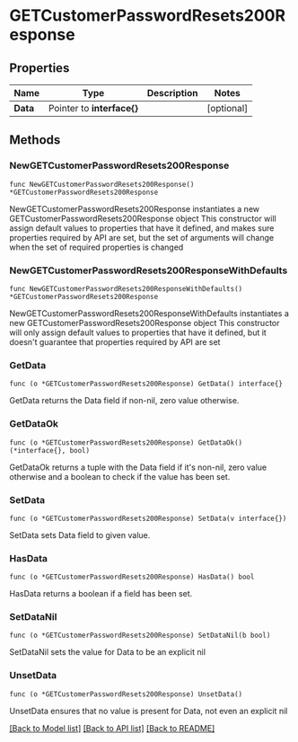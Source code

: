 # GETCustomerPasswordResets200Response

## Properties

Name | Type | Description | Notes
------------ | ------------- | ------------- | -------------
**Data** | Pointer to **interface{}** |  | [optional] 

## Methods

### NewGETCustomerPasswordResets200Response

`func NewGETCustomerPasswordResets200Response() *GETCustomerPasswordResets200Response`

NewGETCustomerPasswordResets200Response instantiates a new GETCustomerPasswordResets200Response object
This constructor will assign default values to properties that have it defined,
and makes sure properties required by API are set, but the set of arguments
will change when the set of required properties is changed

### NewGETCustomerPasswordResets200ResponseWithDefaults

`func NewGETCustomerPasswordResets200ResponseWithDefaults() *GETCustomerPasswordResets200Response`

NewGETCustomerPasswordResets200ResponseWithDefaults instantiates a new GETCustomerPasswordResets200Response object
This constructor will only assign default values to properties that have it defined,
but it doesn't guarantee that properties required by API are set

### GetData

`func (o *GETCustomerPasswordResets200Response) GetData() interface{}`

GetData returns the Data field if non-nil, zero value otherwise.

### GetDataOk

`func (o *GETCustomerPasswordResets200Response) GetDataOk() (*interface{}, bool)`

GetDataOk returns a tuple with the Data field if it's non-nil, zero value otherwise
and a boolean to check if the value has been set.

### SetData

`func (o *GETCustomerPasswordResets200Response) SetData(v interface{})`

SetData sets Data field to given value.

### HasData

`func (o *GETCustomerPasswordResets200Response) HasData() bool`

HasData returns a boolean if a field has been set.

### SetDataNil

`func (o *GETCustomerPasswordResets200Response) SetDataNil(b bool)`

 SetDataNil sets the value for Data to be an explicit nil

### UnsetData
`func (o *GETCustomerPasswordResets200Response) UnsetData()`

UnsetData ensures that no value is present for Data, not even an explicit nil

[[Back to Model list]](../README.md#documentation-for-models) [[Back to API list]](../README.md#documentation-for-api-endpoints) [[Back to README]](../README.md)


